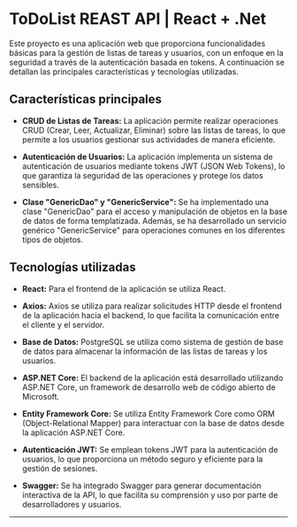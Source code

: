 # ToDoList REAST API | React + .Net

Este proyecto es una aplicación web que proporciona funcionalidades básicas para la gestión de listas de tareas y usuarios, con un enfoque en la seguridad a través de la autenticación basada en tokens. A continuación se detallan las principales características y tecnologías utilizadas.

## Características principales

- **CRUD de Listas de Tareas:** La aplicación permite realizar operaciones CRUD (Crear, Leer, Actualizar, Eliminar) sobre las listas de tareas, lo que permite a los usuarios gestionar sus actividades de manera eficiente.

- **Autenticación de Usuarios:** La aplicación implementa un sistema de autenticación de usuarios mediante tokens JWT (JSON Web Tokens), lo que garantiza la seguridad de las operaciones y protege los datos sensibles.

- **Clase "GenericDao" y  "GenericService":** Se ha implementado una clase "GenericDao" para el acceso y manipulación de objetos en la base de datos de forma templatizada. Además, se ha desarrollado un servicio genérico "GenericService" para operaciones comunes en los diferentes tipos de objetos.

## Tecnologías utilizadas
- **React:** Para el frontend de la aplicación se utiliza React.

- **Axios:** Axios se utiliza para realizar solicitudes HTTP desde el frontend de la aplicación hacia el backend, lo que facilita la comunicación entre el cliente y el servidor.

- **Base de Datos:** PostgreSQL se utiliza como sistema de gestión de base de datos para almacenar la información de las listas de tareas y los usuarios.

- **ASP.NET Core:** El backend de la aplicación está desarrollado utilizando ASP.NET Core, un framework de desarrollo web de código abierto de Microsoft.

- **Entity Framework Core:** Se utiliza Entity Framework Core como ORM (Object-Relational Mapper) para interactuar con la base de datos desde la aplicación ASP.NET Core.

- **Autenticación JWT:** Se emplean tokens JWT para la autenticación de usuarios, lo que proporciona un método seguro y eficiente para la gestión de sesiones.

- **Swagger:** Se ha integrado Swagger para generar documentación interactiva de la API, lo que facilita su comprensión y uso por parte de desarrolladores y usuarios.

---

